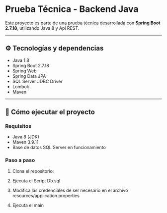 # Prueba Técnica - Backend Java

Este proyecto es parte de una prueba técnica desarrollada con **Spring Boot 2.7.18**, utilizando Java 8 y Api REST.

---

## ⚙️ Tecnologías y dependencias

- Java 1.8
- Spring Boot 2.7.18
- Spring Web
- Spring Data JPA
- SQL Server JDBC Driver
- Lombok
- Maven

---

## 🚀 Cómo ejecutar el proyecto

### Requisitos

- Java 8 (JDK)
- Maven 3.9.11
- Base de datos SQL Server en funcionamiento

### Paso a paso

1. Clona el repositorio:

2. Ejecuta el Script Db.sql

3. Modifica las credenciales de ser necesario en el archivo resources/application.properties

4. Ejecuta el main
